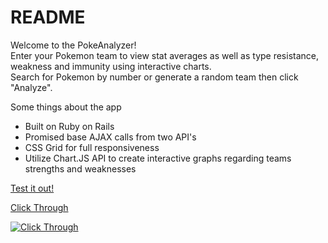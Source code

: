 # README

Welcome to the PokeAnalyzer!  
Enter your Pokemon team to view stat averages as well as type resistance, weakness and immunity using interactive charts.  
Search for Pokemon by number or generate a random team then click "Analyze".  

Some things about the app  
* Built on Ruby on Rails
* Promised base AJAX calls from two API's
* CSS Grid for full responsiveness
* Utilize Chart.JS API to create interactive graphs regarding teams strengths and weaknesses

[Test it out!](https://pokemonanalyzer.herokuapp.com/)  

[Click Through](https://www.youtube.com/watch?v=Pz5_bVG5C9g)
  

[![Click Through](https://img.youtube.com/vi/Pz5_bVG5C9g/0.jpg)](https://www.youtube.com/watch?v=Pz5_bVG5C9g)





